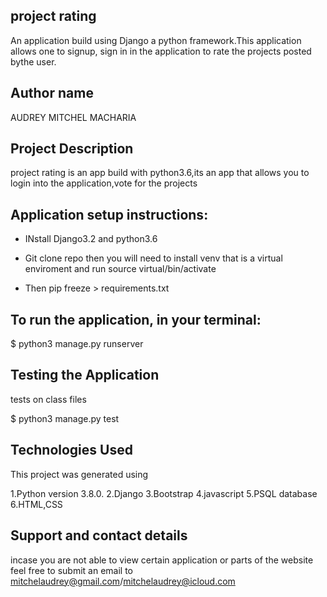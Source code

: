 ## project rating
An application build using Django a python framework.This application allows one to signup, sign in in the application to rate the projects posted bythe user.

## Author name
AUDREY MITCHEL MACHARIA

## Project Description
project rating is an app build with python3.6,its an app that allows you to login into the application,vote for the projects 

## Application setup instructions:
- INstall Django3.2 and python3.6

- Git clone repo then you will need to install venv that is a  virtual enviroment and run source virtual/bin/activate

- Then pip freeze > requirements.txt

## To run the application, in your terminal:

$ python3 manage.py runserver



## Testing the Application
tests on class files

  $ python3 manage.py test



## Technologies Used
This project was generated using

1.Python version 3.8.0.
2.Django
3.Bootstrap
4.javascript
5.PSQL database
6.HTML,CSS

## Support and contact details
incase you are not able to view certain application or parts of the website feel free to submit an email to mitchelaudrey@gmail.com/mitchelaudrey@icloud.com
